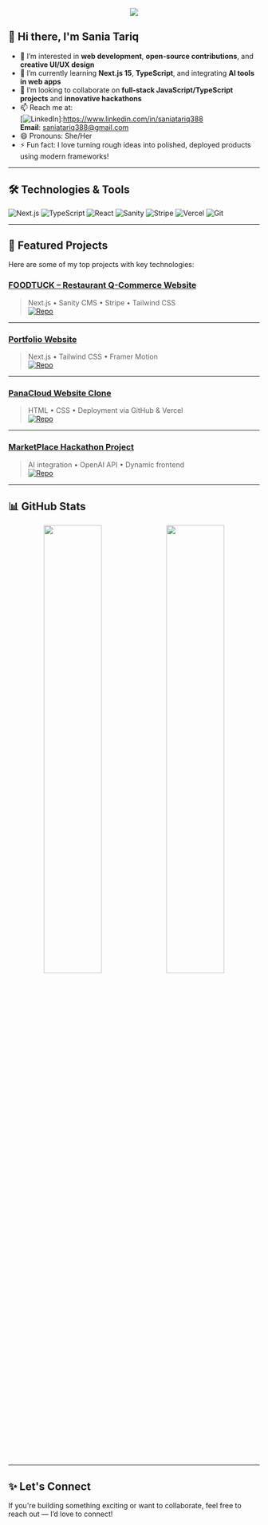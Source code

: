 
<!-- Banner -->
<p align="center">
  <img src="https://readme-typing-svg.demolab.com?font=Fira+Code&size=30&pause=1000&center=true&width=600&lines=Hi%2C+I'm+Sania+Tariq;Junior+Full-Stack+Web+Developer;Next.js+%7C+TypeScript+%7C+Sanity+CMS+%7C+Stripe;Let's+build+something+awesome+!" />
</p>

## 👋 Hi there, I'm Sania Tariq

- 👀 I’m interested in **web development**, **open-source contributions**, and **creative UI/UX design**  
- 🌱 I’m currently learning **Next.js 15**, **TypeScript**, and integrating **AI tools in web apps**  
- 💞️ I’m looking to collaborate on **full-stack JavaScript/TypeScript projects** and **innovative hackathons**  
- 📫 Reach me at:  
  [![LinkedIn](https://img.shields.io/badge/LinkedIn-blue?logo=linkedin&style=flat-square)]:https://www.linkedin.com/in/saniatariq388  
  **Email**: saniatariq388@gmail.com  
- 😄 Pronouns: She/Her  
- ⚡ Fun fact: I love turning rough ideas into polished, deployed products using modern frameworks!

---

## 🛠️ Technologies & Tools

![Next.js](https://img.shields.io/badge/Next.js-000?style=for-the-badge&logo=nextdotjs&logoColor=white)
![TypeScript](https://img.shields.io/badge/TypeScript-3178C6?style=for-the-badge&logo=typescript&logoColor=white)
![React](https://img.shields.io/badge/React-20232a?style=for-the-badge&logo=react&logoColor=61dafb)
![Sanity](https://img.shields.io/badge/Sanity-EF2D5E?style=for-the-badge&logo=sanity&logoColor=white)
![Stripe](https://img.shields.io/badge/Stripe-635BFF?style=for-the-badge&logo=stripe&logoColor=white)
![Vercel](https://img.shields.io/badge/Vercel-000000?style=for-the-badge&logo=vercel&logoColor=white)
![Git](https://img.shields.io/badge/Git-F05032?style=for-the-badge&logo=git&logoColor=white)

---

## 📌 Featured Projects

Here are some of my top projects with key technologies:

### [FOODTUCK – Restaurant Q-Commerce Website](https://github.com/saniatariq388/foodtuck-qcommerce)  
> Next.js • Sanity CMS • Stripe • Tailwind CSS  
[![Repo](https://img.shields.io/badge/FOODTUCK-Full%20Stack-black?style=for-the-badge)](https://github.com/saniatariq388/foodtuck-qcommerce)

---

### [Portfolio Website](https://github.com/saniatariq388/portfolio)  
> Next.js • Tailwind CSS • Framer Motion  
[![Repo](https://img.shields.io/badge/Portfolio-Website-blueviolet?style=for-the-badge)](https://github.com/saniatariq388/portfolio)

---

### [PanaCloud Website Clone](https://github.com/saniatariq388/panacloud-clone)  
> HTML • CSS • Deployment via GitHub & Vercel  
[![Repo](https://img.shields.io/badge/PanaCloud-Clone-orange?style=for-the-badge)](https://github.com/saniatariq388/panacloud-clone)

---

### [MarketPlace Hackathon Project](https://github.com/saniatariq388/MarketPlace_Final_hackathon)  
> AI integration • OpenAI API • Dynamic frontend  
[![Repo](https://img.shields.io/badge/MarketPlace-AI%20Hackathon-red?style=for-the-badge)](https://github.com/saniatariq388/MarketPlace_Final_hackathon)

---


## 📊 GitHub Stats

<p align="center">
  <img src="https://github-readme-stats.vercel.app/api?username=saniatariq388&show_icons=true&theme=radical&hide_border=true" width="48%" />
  <img src="https://github-readme-streak-stats.herokuapp.com/?user=saniatariq388&theme=radical&hide_border=true" width="48%" />
</p>

---

## ✨ Let's Connect

If you're building something exciting or want to collaborate, feel free to reach out — I’d love to connect!
